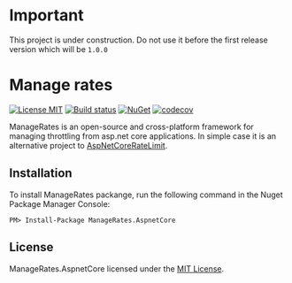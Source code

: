 
# Important
This project is under construction. Do not use it before the first release version which will be `1.0.0`

Manage rates
============

[![License MIT](https://img.shields.io/badge/license-MIT-blue.svg)](LICENSE)
[![Build status](https://ci.appveyor.com/api/projects/status/s9rlmu3a06duyshc/branch/master?svg=true)](https://ci.appveyor.com/project/msgritsenko/managerates/branch/master)
[![NuGet](https://img.shields.io/nuget/v/ManageRates.AspnetCore.svg)](https://www.nuget.org/packages/ManageRates.AspnetCore/) 
[![codecov](https://codecov.io/gh/msgritsenko/ManageRates/branch/master/graph/badge.svg)](https://codecov.io/gh/msgritsenko/ManageRates)


ManageRates is an open-source and cross-platform framework for managing throttling from asp.net core applications. In simple case it is an alternative project to [AspNetCoreRateLimit](https://github.com/stefanprodan/AspNetCoreRateLimit). 


## Installation

To install ManageRates packange, run the following command in the Nuget Package Manager Console:

```
PM> Install-Package ManageRates.AspnetCore
```

## License

ManageRates.AspnetCore licensed under the [MIT License](https://raw.githubusercontent.com/msgritsenko/ManageRates/master/LICENSE).
